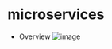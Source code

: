 # microservices
-  Overview
![image](https://user-images.githubusercontent.com/64368109/133773506-1ba68b3d-32c6-4b2f-8f9f-5fa85e6ac102.png)
